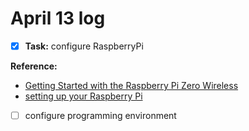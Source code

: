 # **April 13 log**

- [x] **Task:** configure RaspberryPi

**Reference:** 

- [Getting Started with the Raspberry Pi Zero Wireless](https://learn.sparkfun.com/tutorials/getting-started-with-the-raspberry-pi-zero-wireless/all)
- [setting up your Raspberry Pi](https://projects.raspberrypi.org/en/projects/raspberry-pi-setting-up/3)



- [ ] configure programming environment